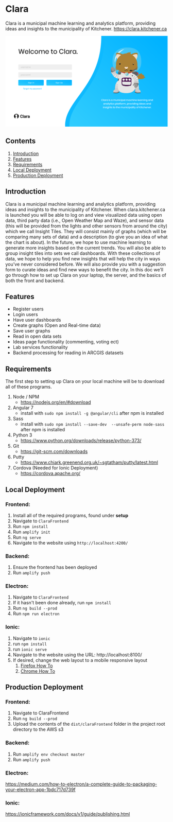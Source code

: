 # Clara
Clara is a municipal machine learning and analytics platform,  providing ideas and insights to the municipality of Kitchener.
https://clara.kitchener.ca

![](/claraScreenshot.png "")

## Contents ##
1. [Introduction](#introduction)
2. [Features](#features)
3. [Requirements](#requirements)
4. [Local Deployment](#local-deployment)
5. [Production Deployment](#prod-deployment)

<a name="introduction"></a>
## Introduction ##
Clara is a municipal machine learning and analytics platform,  providing ideas and insights to the municipality of Kitchener. When clara.kitchener.ca is launched you will be able to log on and view visualized data using open data, third party data (i.e., Open Weather Map and Waze), and sensor data (this will be provided from the lights and other sensors from around the city) which we call Insight Tiles. They will consist mainly of graphs (which will be comparing many sets of data) and a description (to give you an idea of what the chart is about). In the future, we hope to use machine learning to generate more insights based on the current trends. You will also be able to group insight tiles into sets we call dashboards. With these collections of data, we hope to help you find new insights that will help the city in ways you’ve never considered before. We will also provide you with a suggestion form to curate ideas and find new ways to benefit the city. In this doc we’ll go through how to set up Clara on your laptop, the server, and the basics of both the front and backend.

<a name="features"></a>
## Features ##
- Register users
- Login users
- Have user dashboards
- Create graphs (Open and Real-time data)
- Save user graphs
- Read in open data sets
- Ideas page functionality (commenting, voting ect)
- Lab services functionality
- Backend processing for reading in ARCGIS datasets

<a name="requirements"></a>
## Requirements ##
The first step to setting up Clara on your local machine will be to download all of these programs. 
1. Node / NPM
   - https://nodejs.org/en/#download
2. Angular 7
   - install with `sudo npm install -g @angular/cli` after npm is installed
3. Sass
   - install with `sudo npm install --save-dev  --unsafe-perm node-sass` after npm is installed
4. Python 3
   - https://www.python.org/downloads/release/python-373/
5. Git
   - https://git-scm.com/downloads
6. Putty
   - https://www.chiark.greenend.org.uk/~sgtatham/putty/latest.html
7. Cordova (Needed for Ionic Deployment)
   - https://cordova.apache.org/


<a name="local-deployment"></a>
## Local Deployment ##
### Frontend: ###
1. Install all of the required programs, found under **setup**
2. Navigate to `ClaraFrontend`
3. Run `npm install`
4. Run `amplify init`
5. Run `ng serve`
6. Navigate to the website using `http://localhost:4200/`

### Backend: ###
1. Ensure the frontend has been deployed
2. Run `amplify push`

### Electron: ###
1. Navigate to `ClaraFrontend`
2. If it hasn't been done already, run `npm install`
3. Run `ng build --prod`
4. Run `npm run electron`

### Ionic: ###
1. Navigate to `ionic`
2. run `npm install`
3. run `ionic serve`
4. Navigate to the website using the URL: http://localhost:8100/
5. If desired, change the web layout to a mobile responsive layout 
   1. [Firefox How To](https://developer.mozilla.org/en-US/docs/Tools/Responsive_Design_Mode)
   2. [Chrome How To](https://developers.google.com/web/tools/chrome-devtools/device-mode/)

<a name="prod-deployment"></a>
## Production Deployment ##
### Frontend: ###
1. Navigate to ClaraFrontend
2. Run `ng build --prod`
3. Upload the contents of the `dist/claraFrontend` folder in the project root directory to the AWS s3

### Backend: ###
1. Run `amplify env checkout master`
2. Run `amplify push`

### Electron: ###
https://medium.com/how-to-electron/a-complete-guide-to-packaging-your-electron-app-1bdc717d739f

### Ionic: ###
https://ionicframework.com/docs/v1/guide/publishing.html